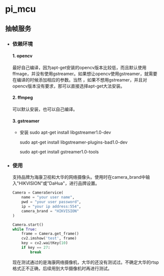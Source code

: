 # pi_mcu

## 抽帧服务

+ ### 依赖环境
    #### 1. opencv 
    最好自己编译，因为apt-get安装的opencv版本比较低，而且默认使用ffmage，并没有使用gstreamer。如果想让opencv使用gstreamer，就需要在编译的时候添加相应的参数。当然 ，如果不想用gstreamer，并且对opencv版本没有要求，那可以直接选择apt-get大法安装。
    #### 2. ffmpeg
    可以默认安装，也可以自己编译。
    #### 3. gstreamer
    - 安装
        sudo apt-get install libgstreamer1.0-dev

        sudo apt-get install libgstreamer-plugins-bad1.0-dev

        sudo apt-get install gstreamer1.0-tools

+ ### 使用
    支持品牌为海康卫视和大华的网络摄像头。使用时在camera_brand中输入"HIKVISION"或"DaHua"，进行品牌设置。

    ```python
    Camera = CameraService(
        name = "your user name",
        pwd = "your user password",
        ip = "your ip address:554",
        camera_brand = "HIKVISION"
    )

    Camera.start()
    while True:
        frame = Camera.get_frame()
        cv2.imshow('test', frame)
        key = cv2.waitKey(10)
        if key == 27:
            break
    ```
    现在测试通过的是海康网络摄像机，大华的还没有测试过。不确定大华的rtsp格式正不正确，后续用到大华摄像机时再进行测试。